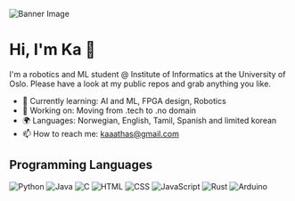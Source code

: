 ![Banner Image](banner.jpeg)

# Hi, I'm Ka 👋

I'm a robotics and ML student @ Institute of Informatics at the University of Oslo. Please have a look at my public repos and grab anything you like.

- 🌱 Currently learning: AI and ML, FPGA design, Robotics
- 🔭 Working on: Moving from .tech to .no domain
- 🌍 Languages: Norwegian, English, Tamil, Spanish and limited korean
- 📫 How to reach me: kaaathas@gmail.com

## Programming Languages

![Python](https://img.shields.io/badge/Python-FFD43B?style=for-the-badge&logo=python&logoColor=blue)
![Java](https://img.shields.io/badge/Java-ED8B00?style=for-the-badge&logo=openjdk&logoColor=white)
![C](https://img.shields.io/badge/C-00599C?style=for-the-badge&logo=c&logoColor=white)
![HTML](https://img.shields.io/badge/HTML5-E34F26?style=for-the-badge&logo=html5&logoColor=white)
![CSS](https://img.shields.io/badge/CSS3-1572B6?style=for-the-badge&logo=css3&logoColor=white)
![JavaScript](https://img.shields.io/badge/JavaScript-323330?style=for-the-badge&logo=javascript&logoColor=F7DF1E)
![Rust](https://img.shields.io/badge/Rust-black?style=for-the-badge&logo=rust&logoColor=#E57324)
![Arduino](https://img.shields.io/badge/Arduino-00979D?style=for-the-badge&logo=arduino&logoColor=white)
